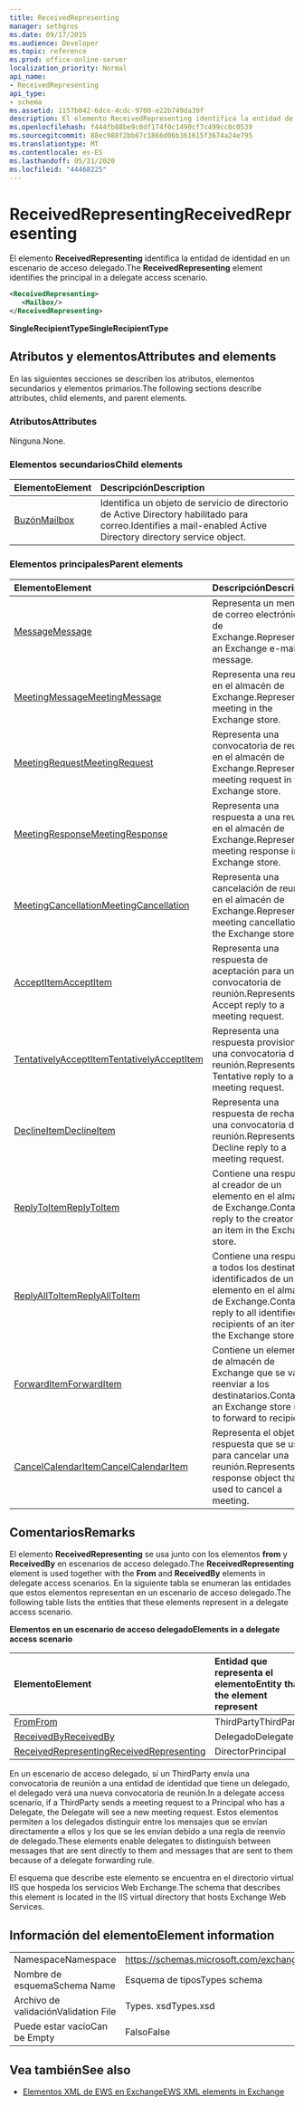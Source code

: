 ```yaml
---
title: ReceivedRepresenting
manager: sethgros
ms.date: 09/17/2015
ms.audience: Developer
ms.topic: reference
ms.prod: office-online-server
localization_priority: Normal
api_name:
- ReceivedRepresenting
api_type:
- schema
ms.assetid: 1157b042-6dce-4cdc-9700-e22b749da39f
description: El elemento ReceivedRepresenting identifica la entidad de identidad en un escenario de acceso delegado.
ms.openlocfilehash: f444fb88be9c0df174f0c1490cf7c499cc0c0539
ms.sourcegitcommit: 88ec988f2bb67c1866d06b361615f3674a24e795
ms.translationtype: MT
ms.contentlocale: es-ES
ms.lasthandoff: 05/31/2020
ms.locfileid: "44468225"
---
```

# <a name="receivedrepresenting"></a><span data-ttu-id="07556-103">ReceivedRepresenting</span><span class="sxs-lookup"><span data-stu-id="07556-103">ReceivedRepresenting</span></span>

<span data-ttu-id="07556-104">El elemento **ReceivedRepresenting** identifica la entidad de identidad en un escenario de acceso delegado.</span><span class="sxs-lookup"><span data-stu-id="07556-104">The **ReceivedRepresenting** element identifies the principal in a delegate access scenario.</span></span> 
  
```xml
<ReceivedRepresenting>
   <Mailbox/>
</ReceivedRepresenting>
```

 <span data-ttu-id="07556-105">**SingleRecipientType**</span><span class="sxs-lookup"><span data-stu-id="07556-105">**SingleRecipientType**</span></span>
## <a name="attributes-and-elements"></a><span data-ttu-id="07556-106">Atributos y elementos</span><span class="sxs-lookup"><span data-stu-id="07556-106">Attributes and elements</span></span>

<span data-ttu-id="07556-107">En las siguientes secciones se describen los atributos, elementos secundarios y elementos primarios.</span><span class="sxs-lookup"><span data-stu-id="07556-107">The following sections describe attributes, child elements, and parent elements.</span></span>
  
### <a name="attributes"></a><span data-ttu-id="07556-108">Atributos</span><span class="sxs-lookup"><span data-stu-id="07556-108">Attributes</span></span>

<span data-ttu-id="07556-109">Ninguna.</span><span class="sxs-lookup"><span data-stu-id="07556-109">None.</span></span>
  
### <a name="child-elements"></a><span data-ttu-id="07556-110">Elementos secundarios</span><span class="sxs-lookup"><span data-stu-id="07556-110">Child elements</span></span>

|<span data-ttu-id="07556-111">**Elemento**</span><span class="sxs-lookup"><span data-stu-id="07556-111">**Element**</span></span>|<span data-ttu-id="07556-112">**Descripción**</span><span class="sxs-lookup"><span data-stu-id="07556-112">**Description**</span></span>|
|:-----|:-----|
|[<span data-ttu-id="07556-113">Buzón</span><span class="sxs-lookup"><span data-stu-id="07556-113">Mailbox</span></span>](mailbox.md) <br/> |<span data-ttu-id="07556-114">Identifica un objeto de servicio de directorio de Active Directory habilitado para correo.</span><span class="sxs-lookup"><span data-stu-id="07556-114">Identifies a mail-enabled Active Directory directory service object.</span></span>  <br/> |
   
### <a name="parent-elements"></a><span data-ttu-id="07556-115">Elementos principales</span><span class="sxs-lookup"><span data-stu-id="07556-115">Parent elements</span></span>

|<span data-ttu-id="07556-116">**Elemento**</span><span class="sxs-lookup"><span data-stu-id="07556-116">**Element**</span></span>|<span data-ttu-id="07556-117">**Descripción**</span><span class="sxs-lookup"><span data-stu-id="07556-117">**Description**</span></span>|
|:-----|:-----|
|[<span data-ttu-id="07556-118">Message</span><span class="sxs-lookup"><span data-stu-id="07556-118">Message</span></span>](message-ex15websvcsotherref.md) <br/> |<span data-ttu-id="07556-119">Representa un mensaje de correo electrónico de Exchange.</span><span class="sxs-lookup"><span data-stu-id="07556-119">Represents an Exchange e-mail message.</span></span>  <br/> |
|[<span data-ttu-id="07556-120">MeetingMessage</span><span class="sxs-lookup"><span data-stu-id="07556-120">MeetingMessage</span></span>](meetingmessage.md) <br/> |<span data-ttu-id="07556-121">Representa una reunión en el almacén de Exchange.</span><span class="sxs-lookup"><span data-stu-id="07556-121">Represents a meeting in the Exchange store.</span></span>  <br/> |
|[<span data-ttu-id="07556-122">MeetingRequest</span><span class="sxs-lookup"><span data-stu-id="07556-122">MeetingRequest</span></span>](meetingrequest.md) <br/> |<span data-ttu-id="07556-123">Representa una convocatoria de reunión en el almacén de Exchange.</span><span class="sxs-lookup"><span data-stu-id="07556-123">Represents a meeting request in the Exchange store.</span></span>  <br/> |
|[<span data-ttu-id="07556-124">MeetingResponse</span><span class="sxs-lookup"><span data-stu-id="07556-124">MeetingResponse</span></span>](meetingresponse.md) <br/> |<span data-ttu-id="07556-125">Representa una respuesta a una reunión en el almacén de Exchange.</span><span class="sxs-lookup"><span data-stu-id="07556-125">Represents a meeting response in the Exchange store.</span></span>  <br/> |
|[<span data-ttu-id="07556-126">MeetingCancellation</span><span class="sxs-lookup"><span data-stu-id="07556-126">MeetingCancellation</span></span>](meetingcancellation.md) <br/> |<span data-ttu-id="07556-127">Representa una cancelación de reunión en el almacén de Exchange.</span><span class="sxs-lookup"><span data-stu-id="07556-127">Represents a meeting cancellation in the Exchange store.</span></span>  <br/> |
|[<span data-ttu-id="07556-128">AcceptItem</span><span class="sxs-lookup"><span data-stu-id="07556-128">AcceptItem</span></span>](acceptitem.md) <br/> |<span data-ttu-id="07556-129">Representa una respuesta de aceptación para una convocatoria de reunión.</span><span class="sxs-lookup"><span data-stu-id="07556-129">Represents an Accept reply to a meeting request.</span></span>  <br/> |
|[<span data-ttu-id="07556-130">TentativelyAcceptItem</span><span class="sxs-lookup"><span data-stu-id="07556-130">TentativelyAcceptItem</span></span>](tentativelyacceptitem.md) <br/> |<span data-ttu-id="07556-131">Representa una respuesta provisional a una convocatoria de reunión.</span><span class="sxs-lookup"><span data-stu-id="07556-131">Represents a Tentative reply to a meeting request.</span></span>  <br/> |
|[<span data-ttu-id="07556-132">DeclineItem</span><span class="sxs-lookup"><span data-stu-id="07556-132">DeclineItem</span></span>](declineitem.md) <br/> |<span data-ttu-id="07556-133">Representa una respuesta de rechazo a una convocatoria de reunión.</span><span class="sxs-lookup"><span data-stu-id="07556-133">Represents a Decline reply to a meeting request.</span></span>  <br/> |
|[<span data-ttu-id="07556-134">ReplyToItem</span><span class="sxs-lookup"><span data-stu-id="07556-134">ReplyToItem</span></span>](replytoitem.md) <br/> |<span data-ttu-id="07556-135">Contiene una respuesta al creador de un elemento en el almacén de Exchange.</span><span class="sxs-lookup"><span data-stu-id="07556-135">Contains a reply to the creator of an item in the Exchange store.</span></span>  <br/> |
|[<span data-ttu-id="07556-136">ReplyAllToItem</span><span class="sxs-lookup"><span data-stu-id="07556-136">ReplyAllToItem</span></span>](replyalltoitem.md) <br/> |<span data-ttu-id="07556-137">Contiene una respuesta a todos los destinatarios identificados de un elemento en el almacén de Exchange.</span><span class="sxs-lookup"><span data-stu-id="07556-137">Contains a reply to all identified recipients of an item in the Exchange store.</span></span>  <br/> |
|[<span data-ttu-id="07556-138">ForwardItem</span><span class="sxs-lookup"><span data-stu-id="07556-138">ForwardItem</span></span>](forwarditem.md) <br/> |<span data-ttu-id="07556-139">Contiene un elemento de almacén de Exchange que se va a reenviar a los destinatarios.</span><span class="sxs-lookup"><span data-stu-id="07556-139">Contains an Exchange store item to forward to recipients.</span></span>  <br/> |
|[<span data-ttu-id="07556-140">CancelCalendarItem</span><span class="sxs-lookup"><span data-stu-id="07556-140">CancelCalendarItem</span></span>](cancelcalendaritem.md) <br/> |<span data-ttu-id="07556-141">Representa el objeto de respuesta que se usa para cancelar una reunión.</span><span class="sxs-lookup"><span data-stu-id="07556-141">Represents the response object that is used to cancel a meeting.</span></span>  <br/> |
   
## <a name="remarks"></a><span data-ttu-id="07556-142">Comentarios</span><span class="sxs-lookup"><span data-stu-id="07556-142">Remarks</span></span>

<span data-ttu-id="07556-143">El elemento **ReceivedRepresenting** se usa junto con los elementos **from** y **ReceivedBy** en escenarios de acceso delegado.</span><span class="sxs-lookup"><span data-stu-id="07556-143">The **ReceivedRepresenting** element is used together with the **From** and **ReceivedBy** elements in delegate access scenarios.</span></span> <span data-ttu-id="07556-144">En la siguiente tabla se enumeran las entidades que estos elementos representan en un escenario de acceso delegado.</span><span class="sxs-lookup"><span data-stu-id="07556-144">The following table lists the entities that these elements represent in a delegate access scenario.</span></span> 
  
<span data-ttu-id="07556-145">**Elementos en un escenario de acceso delegado**</span><span class="sxs-lookup"><span data-stu-id="07556-145">**Elements in a delegate access scenario**</span></span>

|<span data-ttu-id="07556-146">**Elemento**</span><span class="sxs-lookup"><span data-stu-id="07556-146">**Element**</span></span>|<span data-ttu-id="07556-147">**Entidad que representa el elemento**</span><span class="sxs-lookup"><span data-stu-id="07556-147">**Entity that the element represent**</span></span>|
|:-----|:-----|
|[<span data-ttu-id="07556-148">From</span><span class="sxs-lookup"><span data-stu-id="07556-148">From</span></span>](from.md) <br/> |<span data-ttu-id="07556-149">ThirdParty</span><span class="sxs-lookup"><span data-stu-id="07556-149">ThirdParty</span></span>  <br/> |
|[<span data-ttu-id="07556-150">ReceivedBy</span><span class="sxs-lookup"><span data-stu-id="07556-150">ReceivedBy</span></span>](receivedby.md) <br/> |<span data-ttu-id="07556-151">Delegado</span><span class="sxs-lookup"><span data-stu-id="07556-151">Delegate</span></span>  <br/> |
|[<span data-ttu-id="07556-152">ReceivedRepresenting</span><span class="sxs-lookup"><span data-stu-id="07556-152">ReceivedRepresenting</span></span>](receivedrepresenting.md) <br/> |<span data-ttu-id="07556-153">Director</span><span class="sxs-lookup"><span data-stu-id="07556-153">Principal</span></span>  <br/> |
   
<span data-ttu-id="07556-154">En un escenario de acceso delegado, si un ThirdParty envía una convocatoria de reunión a una entidad de identidad que tiene un delegado, el delegado verá una nueva convocatoria de reunión.</span><span class="sxs-lookup"><span data-stu-id="07556-154">In a delegate access scenario, if a ThirdParty sends a meeting request to a Principal who has a Delegate, the Delegate will see a new meeting request.</span></span> <span data-ttu-id="07556-155">Estos elementos permiten a los delegados distinguir entre los mensajes que se envían directamente a ellos y los que se les envían debido a una regla de reenvío de delegado.</span><span class="sxs-lookup"><span data-stu-id="07556-155">These elements enable delegates to distinguish between messages that are sent directly to them and messages that are sent to them because of a delegate forwarding rule.</span></span>
  
<span data-ttu-id="07556-156">El esquema que describe este elemento se encuentra en el directorio virtual IIS que hospeda los servicios Web Exchange.</span><span class="sxs-lookup"><span data-stu-id="07556-156">The schema that describes this element is located in the IIS virtual directory that hosts Exchange Web Services.</span></span>
  
## <a name="element-information"></a><span data-ttu-id="07556-157">Información del elemento</span><span class="sxs-lookup"><span data-stu-id="07556-157">Element information</span></span>

|||
|:-----|:-----|
|<span data-ttu-id="07556-158">Namespace</span><span class="sxs-lookup"><span data-stu-id="07556-158">Namespace</span></span>  <br/> |https://schemas.microsoft.com/exchange/services/2006/types  <br/> |
|<span data-ttu-id="07556-159">Nombre de esquema</span><span class="sxs-lookup"><span data-stu-id="07556-159">Schema Name</span></span>  <br/> |<span data-ttu-id="07556-160">Esquema de tipos</span><span class="sxs-lookup"><span data-stu-id="07556-160">Types schema</span></span>  <br/> |
|<span data-ttu-id="07556-161">Archivo de validación</span><span class="sxs-lookup"><span data-stu-id="07556-161">Validation File</span></span>  <br/> |<span data-ttu-id="07556-162">Types. xsd</span><span class="sxs-lookup"><span data-stu-id="07556-162">Types.xsd</span></span>  <br/> |
|<span data-ttu-id="07556-163">Puede estar vacío</span><span class="sxs-lookup"><span data-stu-id="07556-163">Can be Empty</span></span>  <br/> |<span data-ttu-id="07556-164">Falso</span><span class="sxs-lookup"><span data-stu-id="07556-164">False</span></span>  <br/> |
   
## <a name="see-also"></a><span data-ttu-id="07556-165">Vea también</span><span class="sxs-lookup"><span data-stu-id="07556-165">See also</span></span>



- [<span data-ttu-id="07556-166">Elementos XML de EWS en Exchange</span><span class="sxs-lookup"><span data-stu-id="07556-166">EWS XML elements in Exchange</span></span>](ews-xml-elements-in-exchange.md)

